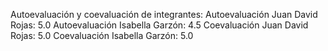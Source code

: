 Autoevaluación y coevaluación de integrantes:
Autoevaluación Juan David Rojas: 5.0
Autoevaluación Isabella Garzón: 4.5
Coevaluación Juan David Rojas: 5.0
Coevaluación Isabella Garzón: 5.0
